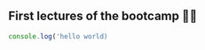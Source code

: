 First lectures of the bootcamp 🦄🌈
----------------------------------
```js
console.log('hello world)
```